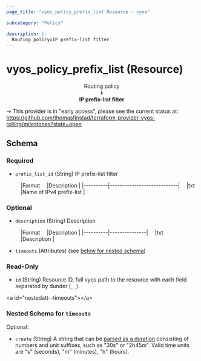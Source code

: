 ```yaml
---
page_title: "vyos_policy_prefix_list Resource - vyos"

subcategory: "Policy"

description: |- 
  Routing policy⯯IP prefix-list filter
---
```


# vyos_policy_prefix_list (Resource)
<center>

Routing policy  
⯯  
**IP prefix-list filter**


</center>

-> This provider is in "early access", please see the current status at: https://github.com/thomasfinstad/terraform-provider-vyos-rolling/milestones?state=open

## Schema

### Required

- `prefix_list_id` (String) IP prefix-list filter

    &emsp;|Format  &emsp;|Description               |
    |----------|----------------------------|
    &emsp;|txt     &emsp;|Name of IPv4 prefix-list  |

### Optional

- `description` (String) Description

    &emsp;|Format  &emsp;|Description  |
    |----------|---------------|
    &emsp;|txt     &emsp;|Description  |
- `timeouts` (Attributes) (see [below for nested schema](#nestedatt--timeouts))

### Read-Only

- `id` (String) Resource ID, full vyos path to the resource with each field separated by dunder (`__`).

&lt;a id=&#34;nestedatt--timeouts&#34;&gt;&lt;/a&gt;
### Nested Schema for `timeouts`

Optional:

- `create` (String) A string that can be [parsed as a duration](https://pkg.go.dev/time#ParseDuration) consisting of numbers and unit suffixes, such as &#34;30s&#34; or &#34;2h45m&#34;. Valid time units are &#34;s&#34; (seconds), &#34;m&#34; (minutes), &#34;h&#34; (hours).  

